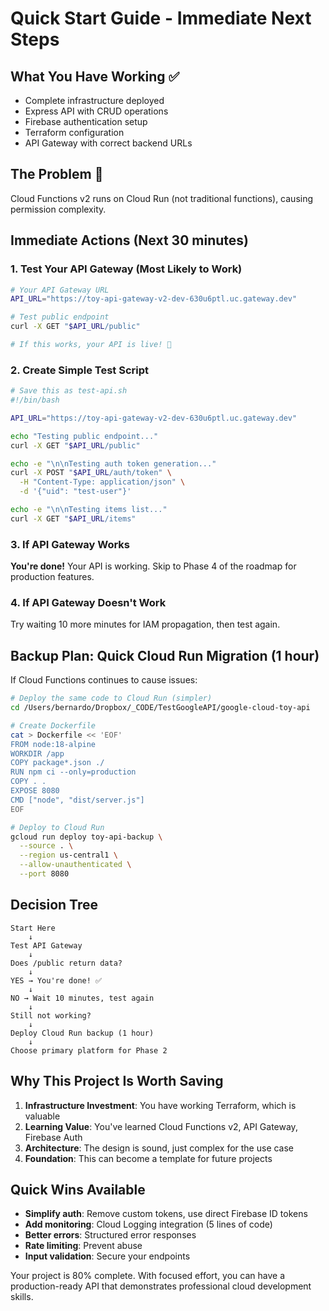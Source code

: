 # Quick Start Guide - Immediate Next Steps

## What You Have Working ✅
- Complete infrastructure deployed
- Express API with CRUD operations  
- Firebase authentication setup
- Terraform configuration
- API Gateway with correct backend URLs

## The Problem 🔧
Cloud Functions v2 runs on Cloud Run (not traditional functions), causing permission complexity.

## Immediate Actions (Next 30 minutes)

### 1. Test Your API Gateway (Most Likely to Work)
```bash
# Your API Gateway URL
API_URL="https://toy-api-gateway-v2-dev-630u6ptl.uc.gateway.dev"

# Test public endpoint
curl -X GET "$API_URL/public"

# If this works, your API is live! 🎉
```

### 2. Create Simple Test Script
```bash
# Save this as test-api.sh
#!/bin/bash

API_URL="https://toy-api-gateway-v2-dev-630u6ptl.uc.gateway.dev"

echo "Testing public endpoint..."
curl -X GET "$API_URL/public"

echo -e "\n\nTesting auth token generation..."
curl -X POST "$API_URL/auth/token" \
  -H "Content-Type: application/json" \
  -d '{"uid": "test-user"}'

echo -e "\n\nTesting items list..."
curl -X GET "$API_URL/items"
```

### 3. If API Gateway Works
**You're done!** Your API is working. Skip to Phase 4 of the roadmap for production features.

### 4. If API Gateway Doesn't Work
Try waiting 10 more minutes for IAM propagation, then test again.

## Backup Plan: Quick Cloud Run Migration (1 hour)

If Cloud Functions continues to cause issues:

```bash
# Deploy the same code to Cloud Run (simpler)
cd /Users/bernardo/Dropbox/_CODE/TestGoogleAPI/google-cloud-toy-api

# Create Dockerfile
cat > Dockerfile << 'EOF'
FROM node:18-alpine
WORKDIR /app
COPY package*.json ./
RUN npm ci --only=production
COPY . .
EXPOSE 8080
CMD ["node", "dist/server.js"]
EOF

# Deploy to Cloud Run
gcloud run deploy toy-api-backup \
  --source . \
  --region us-central1 \
  --allow-unauthenticated \
  --port 8080
```

## Decision Tree

```
Start Here
    ↓
Test API Gateway
    ↓
Does /public return data?
    ↓
YES → You're done! ✅
    ↓
NO → Wait 10 minutes, test again
    ↓
Still not working?
    ↓
Deploy Cloud Run backup (1 hour)
    ↓
Choose primary platform for Phase 2
```

## Why This Project Is Worth Saving

1. **Infrastructure Investment**: You have working Terraform, which is valuable
2. **Learning Value**: You've learned Cloud Functions v2, API Gateway, Firebase Auth
3. **Architecture**: The design is sound, just complex for the use case
4. **Foundation**: This can become a template for future projects

## Quick Wins Available

- **Simplify auth**: Remove custom tokens, use direct Firebase ID tokens
- **Add monitoring**: Cloud Logging integration (5 lines of code)
- **Better errors**: Structured error responses
- **Rate limiting**: Prevent abuse
- **Input validation**: Secure your endpoints

Your project is 80% complete. With focused effort, you can have a production-ready API that demonstrates professional cloud development skills.
